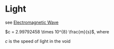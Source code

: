 # Light

see [Electromagnetic Wave](Electromagnetic%20Wave%209c989526af244e4f8d22ec72c535a026.md)

$c = 2.99792458 \times 10^{8} \frac{m}{s}$, where

$c$ is the speed of light in the void
